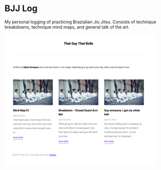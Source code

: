 # BJJ Log

My personal logging of practicing Brazialian Jiu Jitsu. Consists of technique breakdowns, technique mind maps, and general talk of the art.

![](./screenshot.png)

